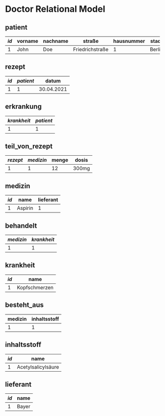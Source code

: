 # Doctor Relational Model

## patient

| _id_ | vorname | nachname | straße          | hausnummer | stadt  | plz   |
| ---- | ------- | -------- | --------------- | ---------- | ------ | ----- |
| 1    | John    | Doe      | Friedrichstraße | 1          | Berlin | 10969 |

## rezept

| _id_ |  _patient_ | datum      |
| ---- | ---------- | ---------- |
| 1    | 1          | 30.04.2021 |

## erkrankung

| _krankheit_ | _patient_ |
| ----------- | --------- |
| 1           | 1         |

## teil_von_rezept

| _rezept_ | _medizin_ | menge | dosis |
| -------- | --------- | ----- | ----- |
| 1        | 1         | 12    | 300mg |

## medizin

| _id_ | name    | lieferant |
| ---- | ------- | --------- |
| 1    | Aspirin | 1         |

## behandelt

| _medizin_ | _krankheit_ |
| --------- | ----------- |
| 1         | 1           |

## krankheit

| _id_ | name          |
| ---- | ------------- |
| 1    | Kopfschmerzen |

## besteht_aus

| medizin | inhaltsstoff |
| ------- | ------------ |
| 1       | 1            |

## inhaltsstoff

| _id_ | name               |
| ---- | ------------------ |
| 1    | Acetylsalicylsäure |

## lieferant

| _id_ | name  |
| ---- | ----- |
| 1    | Bayer |
